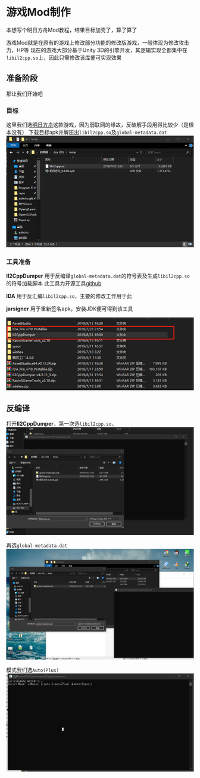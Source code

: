 游戏Mod制作
===

本想写个明日方舟Mod教程，结果目标加壳了，算了算了

<!-- more -->
游戏Mod就是在原有的游戏上修改部分功能的修改版游戏，一般体现为修改攻击力，HP等
现在的游戏大部分基于Unity 3D的引擎开发，其逻辑实现全都集中在`libil2cpp.so`上，因此只需修改该库便可实现效果

准备阶段
---
那让我们开始吧

### 目标 
这里我们选[明日方舟](https://ak.hypergryph.com)这款游戏，因为弱联网的缘故，反破解手段用得比较少（是根本没有）
下载目标apk并解压出`libil2cpp.so`及`global-metadata.dat`
![明日方舟修改_目标](/images/明日方舟修改_目标.png)

### 工具准备
**Il2CppDumper**
用于反编译`global-metadata.dat`的符号表及生成`libil2cpp.so`的符号加载脚本
此工具为开源工具[github](https://github.com/Perfare/Il2CppDumper)

**IDA**
用于反汇编`libil2cpp.so`，主要的修改工作用于此

**jarsigner**
用于重新签名apk，安装JDK便可得到该工具

![明日方舟修改_工具](/images/明日方舟修改_工具.png)

反编译
---
打开**Il2CppDumper**，第一次选`libil2cpp.so`，
![明日方舟修改_反编译_il2CppDump_1](/images/明日方舟修改_反编译_il2CppDump_1.png)

再选`global-metadata.dat`
![明日方舟修改_反编译_il2CppDump_2](/images/明日方舟修改_反编译_il2CppDump_2.png)

模式我们选`Auto(Plus)`
![明日方舟修改_反编译_il2CppDump_3](/images/明日方舟修改_反编译_il2CppDump_3.png)